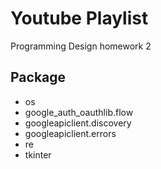 # Youtube Playlist
Programming Design homework 2

## Package
- os
- google_auth_oauthlib.flow
- googleapiclient.discovery
- googleapiclient.errors
- re
- tkinter
